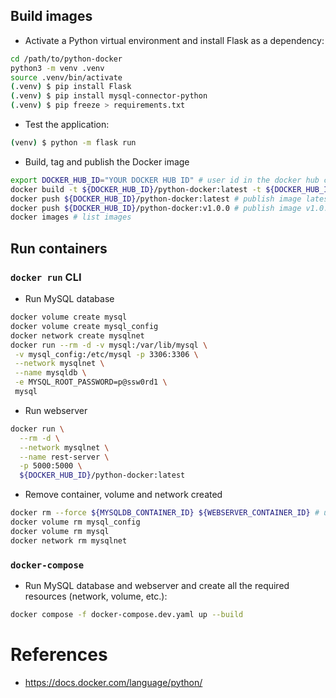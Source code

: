 ## Build images

* Activate a Python virtual environment and install Flask as a dependency:

```sh
cd /path/to/python-docker
python3 -m venv .venv
source .venv/bin/activate
(.venv) $ pip install Flask
(.venv) $ pip install mysql-connector-python
(.venv) $ pip freeze > requirements.txt
```

* Test the application:
```sh
(venv) $ python -m flask run 
```

* Build, tag and publish the Docker image
```sh
export DOCKER_HUB_ID="YOUR DOCKER HUB ID" # user id in the docker hub container registry
docker build -t ${DOCKER_HUB_ID}/python-docker:latest -t ${DOCKER_HUB_ID}/python-docker:v1.0.0 .
docker push ${DOCKER_HUB_ID}/python-docker:latest # publish image latest version
docker push ${DOCKER_HUB_ID}/python-docker:v1.0.0 # publish image v1.0.0
docker images # list images
```

## Run containers
### `docker run` CLI
* Run MySQL database
```sh
docker volume create mysql
docker volume create mysql_config
docker network create mysqlnet
docker run --rm -d -v mysql:/var/lib/mysql \
 -v mysql_config:/etc/mysql -p 3306:3306 \
 --network mysqlnet \
 --name mysqldb \
 -e MYSQL_ROOT_PASSWORD=p@ssw0rd1 \
 mysql
```
* Run webserver
```sh
docker run \
  --rm -d \
  --network mysqlnet \
  --name rest-server \
  -p 5000:5000 \
  ${DOCKER_HUB_ID}/python-docker:latest
```
* Remove container, volume and network created
```sh
docker rm --force ${MYSQLDB_CONTAINER_ID} ${WEBSERVER_CONTAINER_ID} # use `docker ps` cli to find the container ids
docker volume rm mysql_config
docker volume rm mysql
docker network rm mysqlnet
```

### `docker-compose`
* Run MySQL database and webserver and create all the required resources (network, volume, etc.):
```sh
docker compose -f docker-compose.dev.yaml up --build
```

# References
* https://docs.docker.com/language/python/